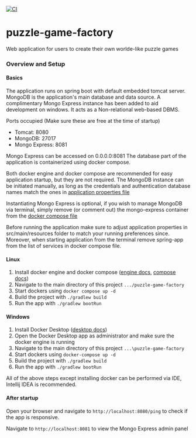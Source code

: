 [![CI](https://github.com/SpoderVapson/puzzle-game-factory/actions/workflows/build.yml/badge.svg?branch=main)](https://github.com/SpoderVapson/puzzle-game-factory/actions/workflows/build.yml)
# puzzle-game-factory
Web application for users to create their own worlde-like puzzle games

### Overview and Setup

#### Basics
The application runs on spring boot with default embedded tomcat server.
MongoDB is the application's main database and data source.
A complimentary Mongo Express instance has been added to aid development on windows. It acts as a Non-relational web-based DBMS.

Ports occupied (Make sure these are free at the time of startup)
- Tomcat: 8080
- MongoDB: 27017
- Mongo Express: 8081

Mongo Express can be accessed on 0.0.0.0:8081
The database part of the application is containerized using docker compose.

Both docker engine and docker compose are recommended for easy application startup, but they are not required. The MongoDB instance can be initiated manually, as long as the credentials and authentication database names match the ones in [application properties file](src/main/resources/application.properties)

Instantiating Mongo Express is optional, if you wish to manage MongoDB via terminal, simply remove (or comment out) the mongo-express container from the [docker compose file](docker-compose.yaml)

Before running the application make sure to adjust application properties in src/main/resources folder
to match your running preferences since. Moreover, when starting application from the terminal remove 
spring-app from the list of services in docker compose file.



#### Linux
1. Install docker engine and docker compose ([engine docs](https://docs.docker.com/engine/install/ubuntu/), [compose docs](https://docs.docker.com/compose/install/linux/))
2. Navigate to the main directory of this project `.../puzzle-game-factory`
3. Start dockers using `docker compose up -d`
4. Build the project with `./gradlew build`
5. Run the app with `./gradlew bootRun`

#### Windows
1. Install Docker Desktop ([desktop docs](https://docs.docker.com/desktop/install/windows-install/))
2. Open the Docker Desktop app as administrator and make sure the docker engine is running 
3. Navigate to the main directory of this project `...\puzzle-game-factory`
4. Start dockers using `docker-compose up -d`
5. Build the project with `./gradlew build`
6. Run the app with `./gradlew bootRun`

All of the above steps except installing docker can be performed via IDE, Intellij IDEA is recommended.

#### After startup
Open your browser and navigate to `http://localhost:8080/ping` to check if the app is responsive.

Navigate to `http://localhost:8081` to view the Mongo Express admin panel